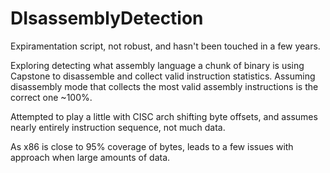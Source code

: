 # DIsassemblyDetection

Expiramentation script, not robust, and hasn't been touched in a few years.

Exploring detecting what assembly language a chunk of binary is using Capstone to disassemble and collect valid instruction statistics. Assuming disassembly mode that collects the most valid assembly instructions is the correct one ~100%.

Attempted to play a little with CISC arch shifting byte offsets, and assumes nearly entirely instruction sequence, not much data.

As x86 is close to 95% coverage of bytes, leads to a few issues with approach when large amounts of data.

